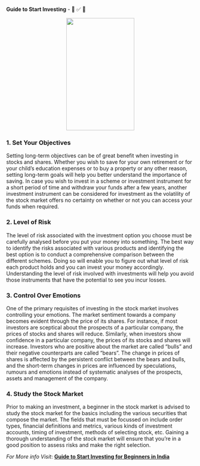 
**Guide to Start Investing**   -   🤑 ✅ 🤩 

<p align="center">
<img src="https://www.linkpicture.com/q/Investing-jokes.png"  width="60%" height="300">
</p>

### 1. Set Your Objectives ###
Setting long-term objectives can be of great benefit when investing in stocks and shares. Whether you wish to save for your own retirement or for your child’s education expenses or to buy a property or any other reason, setting long-term goals will help you better understand the importance of saving. In case you wish to invest in a scheme or investment instrument for a short period of time and withdraw your funds after a few years, another investment instrument can be considered for investment as the volatility of the stock market offers no certainty on whether or not you can access your funds when required.

### 2. Level of Risk ###
The level of risk associated with the investment option you choose must be carefully analysed before you put your money into something. The best way to identify the risks associated with various products and identifying the best option is to conduct a comprehensive comparison between the different schemes. Doing so will enable you to figure out what level of risk each product holds and you can invest your money accordingly. Understanding the level of risk involved with investments will help you avoid those instruments that have the potential to see you incur losses.

### 3. Control Over Emotions ###
One of the primary requisites of investing in the stock market involves controlling your emotions. The market sentiment towards a company becomes evident through the price of its shares. For instance, if most investors are sceptical about the prospects of a particular company, the prices of stocks and shares will reduce. Similarly, when investors show confidence in a particular company, the prices of its stocks and shares will increase. Investors who are positive about the market are called “bulls” and their negative counterparts are called “bears”. The change in prices of shares is affected by the persistent conflict between the bears and bulls, and the short-term changes in prices are influenced by speculations, rumours and emotions instead of systematic analyses of the prospects, assets and management of the company.

### 4. Study the Stock Market ###
Prior to making an investment, a beginner in the stock market is advised to study the stock market for the basics including the various securities that compose the market. The fields that must be focussed on include order types, financial definitions and metrics, various kinds of investment accounts, timing of investment, methods of selecting stock, etc. Gaining a thorough understanding of the stock market will ensure that you’re in a good position to assess risks and make the right selection.



*For More info Visit*: [**Guide to Start Investing for Beginners in India**](https://www.bankbazaar.com/investment/investment-tips-for-beginners-in-india.html) 
